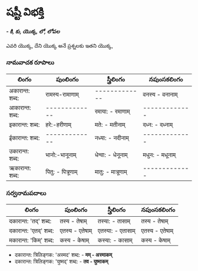 # షష్టీ విభక్తి 
#### *- కి, కు, యొక్క, లో, లోపల*

ఎవరి యొక్క, దేని యొక్క అనే ప్రశ్నలకు ఇతని యొక్క, 

### నామవాచక రూపాలు 

లింగం | పుంలింగం   | స్త్రీలింగం     | నపుంసకలింగం  
-------------|---------------|---------------|-----------
अकारान्त: शब्द: | रामस्य-रामाणाम् | -------------| वनस्य - वनानाम् 
आकारान्त: शब्द: | ------------- | रमाया: - रमाणाम्  | -------------
इकारान्त: शब्द: | हरे:-हरीणाम् |  मते: - मतीनाम्   | दध्न: - दध्नाम्  
ईकारान्त: शब्द: | ------------- |  नध्या: - नदीनाम् | -------------
उकारान्त: शब्द: | भानो:-भानूनाम्  | धेन्वा: - धेनूनाम् | मधुन: - मधूनाम्  
ऋकारान्त: शब्द: | पितु: - पित्रूणाम् | मातु: - मात्रूणाम् | ------------- 


### సర్వనామపదాలు  

లింగం | పుంలింగం   | స్త్రీలింగం     | నపుంసకలింగం  
-------------|---------------|---------------|-----------
दकारान्त: 'तद्' शब्द: | तस्य - तेषाम् | तस्या: - तासाम् | तस्य - तेषाम् 
दकारान्त: 'एतद्' शब्द: | एतस्य - एतेषाम् | एतस्या: - एतासाम् | एतस्य - एतेषाम्
मकारान्त: 'किम्' शब्द: | कस्य - केषाम् | कस्या: - कासाम् | कस्य - केषाम्  



- दकारान्त: त्रिलिङ्गक: 'अस्मद'   शब्द: - **मम् - अस्माकम्**
- दकारान्त: त्रिलिङ्गक: 'युष्मद्' शब्द: - **तव - युष्माकम्**